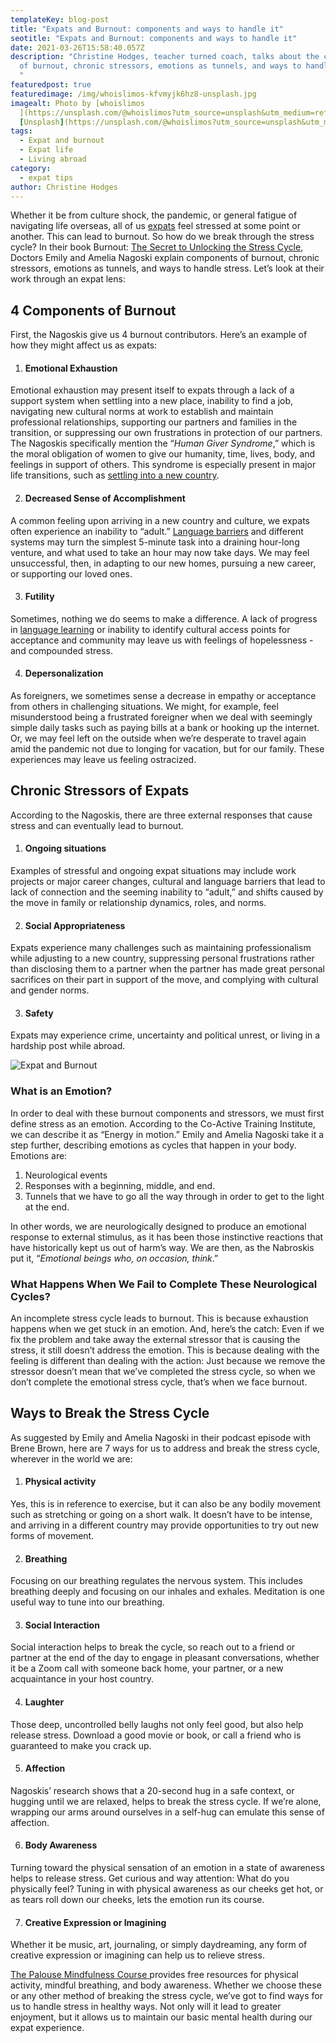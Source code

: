 ```yaml
---
templateKey: blog-post
title: "Expats and Burnout: components and ways to handle it"
seotitle: "Expats and Burnout: components and ways to handle it"
date: 2021-03-26T15:58:40.057Z
description: "Christine Hodges, teacher turned coach, talks about the components
  of burnout, chronic stressors, emotions as tunnels, and ways to handle stress.
  "
featuredpost: true
featuredimage: /img/whoislimos-kfvmyjk6hz8-unsplash.jpg
imagealt: Photo by [whoislimos
  ](https://unsplash.com/@whoislimos?utm_source=unsplash&utm_medium=referral&utm_content=creditCopyText)on
  [Unsplash](https://unsplash.com/@whoislimos?utm_source=unsplash&utm_medium=referral&utm_content=creditCopyText)
tags:
  - Expat and burnout
  - Expat life
  - Living abroad
category:
  - expat tips
author: Christine Hodges
---
```

Whether it be from culture shock, the pandemic, or general fatigue of navigating life overseas, all of us [expats](https://www.thexpatmagazine.com/blog/2019-02-08-what-expatriation-really-is/) feel stressed at some point or another. This can lead to burnout. So how do we break through the stress cycle? In their book Burnout: [The Secret to Unlocking the Stress Cycle](https://amzn.to/3fi4dgI), Doctors Emily and Amelia Nagoski explain components of burnout, chronic stressors, emotions as tunnels, and ways to handle stress. Let’s look at their work through an expat lens:

## 4 Components of Burnout

First, the Nagoskis give us 4 burnout contributors. Here’s an example of how they might affect us as expats:

1. #### Emotional Exhaustion

Emotional exhaustion may present itself to expats through a lack of a support system when settling into a new place, inability to find a job, navigating new cultural norms at work to establish and maintain professional relationships, supporting our partners and families in the transition, or suppressing our own frustrations in protection of our partners. The Nagoskis specifically mention the “*Human Giver Syndrome*,” which is the moral obligation of women to give our humanity, time, lives, body, and feelings in support of others. This syndrome is especially present in major life transitions, such as [settling into a new country](https://www.thexpatmagazine.com/blog/2020-11-01-5-steps-to-move-abroad-when-you-don’t-know-where-to-begin/).

2. #### Decreased Sense of Accomplishment

A common feeling upon arriving in a new country and culture, we expats often experience an inability to “adult.” [Language barriers](https://www.thexpatmagazine.com/blog/2021-03-21-language-and-culture-what’s-the-connection/) and different systems may turn the simplest 5-minute task into a draining hour-long venture, and what used to take an hour may now take days. We may feel unsuccessful, then, in adapting to our new homes, pursuing a new career, or supporting our loved ones.

3. #### Futility

Sometimes, nothing we do seems to make a difference. A lack of progress in [language learning](https://www.thexpatmagazine.com/blog/2018-03-23-how-to-learn-a-new-language-in-5-tips/) or inability to identify cultural access points for acceptance and community may leave us with feelings of hopelessness - and compounded stress.

4. #### Depersonalization

As foreigners, we sometimes sense a decrease in empathy or acceptance from others in challenging situations. We might, for example, feel misunderstood being a frustrated foreigner when we deal with seemingly simple daily tasks such as paying bills at a bank or hooking up the internet. Or, we may feel left on the outside when we’re desperate to travel again amid the pandemic not due to longing for vacation, but for our family. These experiences may leave us feeling ostracized.

## Chronic Stressors of Expats

According to the Nagoskis, there are three external responses that cause stress and can eventually lead to burnout.

1. #### Ongoing situations

Examples of stressful and ongoing expat situations may include work projects or major career changes, cultural and language barriers that lead to lack of connection and the seeming inability to “adult,” and shifts caused by the move in family or relationship dynamics, roles, and norms.

2. #### Social Appropriateness

Expats experience many challenges such as maintaining professionalism while adjusting to a new country, suppressing personal frustrations rather than disclosing them to a partner when the partner has made great personal sacrifices on their part in support of the move, and complying with cultural and gender norms.

3. #### Safety

Expats may experience crime, uncertainty and political unrest, or living in a hardship post while abroad.

![Expat and Burnout](/img/luis-galvez-i8gqvrdcxzy-unsplash.jpg "Photo by Luis Galvez on Unsplash")

### What is an Emotion?

In order to deal with these burnout components and stressors, we must first define stress as an emotion. According to the Co-Active Training Institute, we can describe it as “Energy in motion.” Emily and Amelia Nagoski take it a step further, describing emotions as cycles that happen in your body. Emotions are:

1. Neurological events
2. Responses with a beginning, middle, and end.
3. Tunnels that we have to go all the way through in order to get to the light at the end.

In other words, we are neurologically designed to produce an emotional response to external stimulus, as it has been those instinctive reactions that have historically kept us out of harm’s way. We are then, as the Nabroskis put it, “*Emotional beings who, on occasion, think*.”

### What Happens When We Fail to Complete These Neurological Cycles?

An incomplete stress cycle leads to burnout. This is because exhaustion happens when we get stuck in an emotion. And, here’s the catch: Even if we fix the problem and take away the external stressor that is causing the stress, it still doesn’t address the emotion. This is because dealing with the feeling is different than dealing with the action: Just because we remove the stressor doesn’t mean that we’ve completed the stress cycle, so when we don’t complete the emotional stress cycle, that’s when we face burnout.

## Ways to Break the Stress Cycle

As suggested by Emily and Amelia Nagoski in their podcast episode with Brene Brown, here are 7 ways for us to address and break the stress cycle, wherever in the world we are:

1. #### Physical activity

Yes, this is in reference to exercise, but it can also be any bodily movement such as stretching or going on a short walk. It doesn’t have to be intense, and arriving in a different country may provide opportunities to try out new forms of movement.

2. #### Breathing

Focusing on our breathing regulates the nervous system. This includes breathing deeply and focusing on our inhales and exhales. Meditation is one useful way to tune into our breathing.

3. #### Social Interaction

Social interaction helps to break the cycle, so reach out to a friend or partner at the end of the day to engage in pleasant conversations, whether it be a Zoom call with someone back home, your partner, or a new acquaintance in your host country.

4. #### Laughter

Those deep, uncontrolled belly laughs not only feel good, but also help release stress. Download a good movie or book, or call a friend who is guaranteed to make you crack up.

5. #### Affection

Nagoskis’ research shows that a 20-second hug in a safe context, or hugging until we are relaxed, helps to break the stress cycle. If we’re alone, wrapping our arms around ourselves in a self-hug can emulate this sense of affection.

6. #### Body Awareness

Turning toward the physical sensation of an emotion in a state of awareness helps to release stress. Get curious and way attention: What do you physically feel? Tuning in with physical awareness as our cheeks get hot, or as tears roll down our cheeks, lets the emotion run its course.

7. #### Creative Expression or Imagining

Whether it be music, art, journaling, or simply daydreaming, any form of creative expression or imagining can help us to relieve stress.

[The Palouse Mindfulness Course ](https://palousemindfulness.com/)provides free resources for physical activity, mindful breathing, and body awareness. Whether we choose these or any other method of breaking the stress cycle, we’ve got to find ways for us to handle stress in healthy ways. Not only will it lead to greater enjoyment, but it allows us to maintain our basic mental health during our expat experience.